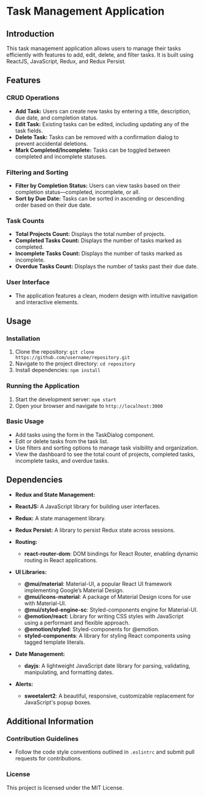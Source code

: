 # Task Management Application

## Introduction
This task management application allows users to manage their tasks efficiently with features to add, edit, delete, and filter tasks. It is built using ReactJS, JavaScript, Redux, and Redux Persist.

## Features

### CRUD Operations
- **Add Task:** Users can create new tasks by entering a title, description, due date, and completion status.
- **Edit Task:** Existing tasks can be edited, including updating any of the task fields.
- **Delete Task:** Tasks can be removed with a confirmation dialog to prevent accidental deletions.
- **Mark Completed/Incomplete:** Tasks can be toggled between completed and incomplete statuses.

### Filtering and Sorting
- **Filter by Completion Status:** Users can view tasks based on their completion status—completed, incomplete, or all.
- **Sort by Due Date:** Tasks can be sorted in ascending or descending order based on their due date.

### Task Counts
- **Total Projects Count:** Displays the total number of projects.
- **Completed Tasks Count:** Displays the number of tasks marked as completed.
- **Incomplete Tasks Count:** Displays the number of tasks marked as incomplete.
- **Overdue Tasks Count:** Displays the number of tasks past their due date.

### User Interface
- The application features a clean, modern design with intuitive navigation and interactive elements.

## Usage

### Installation
1. Clone the repository: `git clone https://github.com/username/repository.git`
2. Navigate to the project directory: `cd repository`
3. Install dependencies: `npm install`

### Running the Application
1. Start the development server: `npm start`
2. Open your browser and navigate to `http://localhost:3000`

### Basic Usage
- Add tasks using the form in the TaskDialog component.
- Edit or delete tasks from the task list.
- Use filters and sorting options to manage task visibility and organization.
- View the dashboard to see the total count of projects, completed tasks, incomplete tasks, and overdue tasks.

## Dependencies

- **Redux and State Management:**
- **ReactJS:** A JavaScript library for building user interfaces.
- **Redux:** A state management library.
- **Redux Persist:** A library to persist Redux state across sessions.

- **Routing:**
  - **react-router-dom**: DOM bindings for React Router, enabling dynamic routing in React applications.

- **UI Libraries:**
  - **@mui/material**: Material-UI, a popular React UI framework implementing Google’s Material Design.
  - **@mui/icons-material**: A package of Material Design icons for use with Material-UI.
  - **@mui/styled-engine-sc**: Styled-components engine for Material-UI.
  - **@emotion/react**: Library for writing CSS styles with JavaScript using a performant and flexible approach.
  - **@emotion/styled**: Styled-components for @emotion.
  - **styled-components**: A library for styling React components using tagged template literals.

- **Date Management:**
  - **dayjs**: A lightweight JavaScript date library for parsing, validating, manipulating, and formatting dates.

- **Alerts:**
  - **sweetalert2**: A beautiful, responsive, customizable replacement for JavaScript's popup boxes.

## Additional Information

### Contribution Guidelines
- Follow the code style conventions outlined in `.eslintrc` and submit pull requests for contributions.

### License
This project is licensed under the MIT License.

